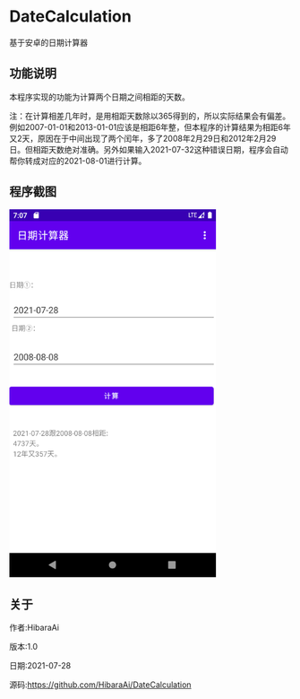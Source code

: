 # DateCalculation

基于安卓的日期计算器

## 功能说明

本程序实现的功能为计算两个日期之间相距的天数。

注：在计算相差几年时，是用相距天数除以365得到的，所以实际结果会有偏差。例如2007-01-01和2013-01-01应该是相距6年整，但本程序的计算结果为相距6年又2天，原因在于中间出现了两个闰年，多了2008年2月29日和2012年2月29日。但相距天数绝对准确。另外如果输入2021-07-32这种错误日期，程序会自动帮你转成对应的2021-08-01进行计算。



## 程序截图

![截图](img/01.png)



## 关于

作者:HibaraAi

版本:1.0

日期:2021-07-28

源码:https://github.com/HibaraAi/DateCalculation

